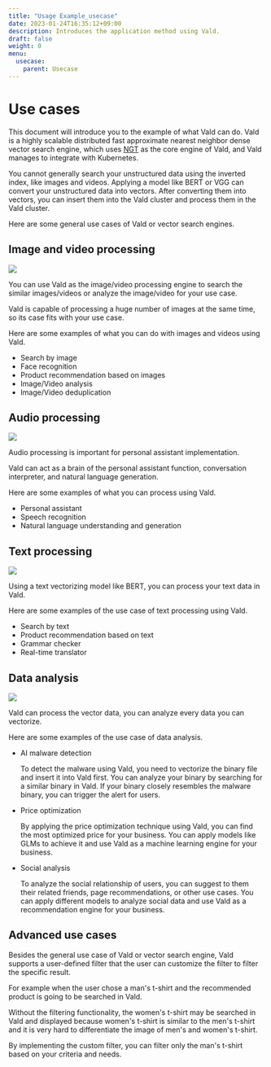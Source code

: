 ```yaml
---
title: "Usage Example_usecase"
date: 2023-01-24T16:35:12+09:00
description: Introduces the application method using Vald.
draft: false
weight: 0
menu:
  usecase:
    parent: Usecase
---
```


# Use cases

This document will introduce you to the example of what Vald can do.
Vald is a highly scalable distributed fast approximate nearest neighbor dense vector search engine, which uses [NGT](https://github.com/yahoojapan/NGT) as the core engine of Vald, and Vald manages to integrate with Kubernetes.

You cannot generally search your unstructured data using the inverted index, like images and videos.
Applying a model like BERT or VGG can convert your unstructured data into vectors.
After converting them into vectors, you can insert them into the Vald cluster and process them in the Vald cluster.

Here are some general use cases of Vald or vector search engines.

## Image and video processing

  <img src="/images/usecase/usecase_image.png" />

You can use Vald as the image/video processing engine to search the similar images/videos or analyze the image/video for your use case.

Vald is capable of processing a huge number of images at the same time, so its case fits with your use case.

Here are some examples of what you can do with images and videos using Vald.

- Search by image
- Face recognition
- Product recommendation based on images
- Image/Video analysis
- Image/Video deduplication

## Audio processing

  <img src="/images/usecase/usecase_audio.png" />

Audio processing is important for personal assistant implementation.

Vald can act as a brain of the personal assistant function, conversation interpreter, and natural language generation.

Here are some examples of what you can process using Vald.

- Personal assistant
- Speech recognition
- Natural language understanding and generation

## Text processing

  <img src="/images/usecase/usecase_text.png" />

Using a text vectorizing model like BERT, you can process your text data in Vald.

Here are some examples of the use case of text processing using Vald.

- Search by text
- Product recommendation based on text
- Grammar checker
- Real-time translator

## Data analysis

  <img src="/images/usecase/usecase_data.png" />

Vald can process the vector data, you can analyze every data you can vectorize.

Here are some examples of the use case of data analysis.

- AI malware detection

  To detect the malware using Vald, you need to vectorize the binary file and insert it into Vald first.
  You can analyze your binary by searching for a similar binary in Vald.
  If your binary closely resembles the malware binary, you can trigger the alert for users.

- Price optimization

  By applying the price optimization technique using Vald, you can find the most optimized price for your business.
  You can apply models like GLMs to achieve it and use Vald as a machine learning engine for your business.

- Social analysis

  To analyze the social relationship of users, you can suggest to them their related friends, page recommendations, or other use cases.
  You can apply different models to analyze social data and use Vald as a recommendation engine for your business.

## Advanced use cases

Besides the general use case of Vald or vector search engine, Vald supports a user-defined filter that the user can customize the filter to filter the specific result.

For example when the user chose a man's t-shirt and the recommended product is going to be searched in Vald.

Without the filtering functionality, the women's t-shirt may be searched in Vald and displayed because women's t-shirt is similar to the men's t-shirt and it is very hard to differentiate the image of men's and women's t-shirt.

By implementing the custom filter, you can filter only the man's t-shirt based on your criteria and needs.
